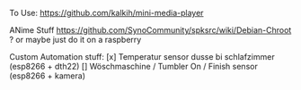 To Use: 
https://github.com/kalkih/mini-media-player



ANime Stuff
https://github.com/SynoCommunity/spksrc/wiki/Debian-Chroot ? 
or maybe just do it on a raspberry

Custom Automation stuff:
[x] Temperatur sensor dusse bi schlafzimmer (esp8266 + dth22)
[] Wöschmaschine / Tumbler On / Finish sensor (esp8266 + kamera)